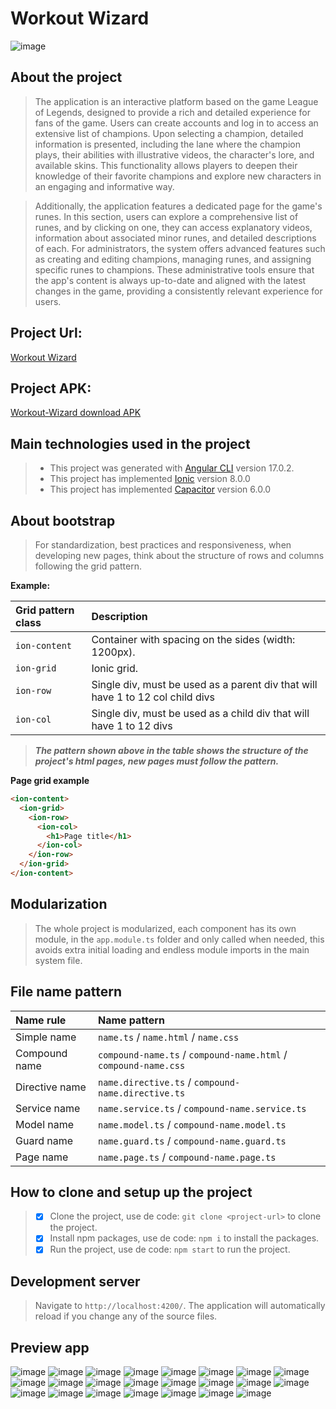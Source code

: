 # Workout Wizard
![image](https://github.com/Jhoncosta08/workout-wizard/blob/master/src/assets/previews/logo.png)

## About the project
>The application is an interactive platform based on the game League of Legends, designed to provide a rich and detailed experience for fans of the game. Users can create accounts and log in to access an extensive list of champions. Upon selecting a champion, detailed information is presented, including the lane where the champion plays, their abilities with illustrative videos, the character's lore, and available skins. This functionality allows players to deepen their knowledge of their favorite champions and explore new characters in an engaging and informative way.

>Additionally, the application features a dedicated page for the game's runes. In this section, users can explore a comprehensive list of runes, and by clicking on one, they can access explanatory videos, information about associated minor runes, and detailed descriptions of each. For administrators, the system offers advanced features such as creating and editing champions, managing runes, and assigning specific runes to champions. These administrative tools ensure that the app's content is always up-to-date and aligned with the latest changes in the game, providing a consistently relevant experience for users.

## Project Url:
[Workout Wizard](https://workout-wizard-app.web.app/)

## Project APK:
[Workout-Wizard download APK](https://raw.githubusercontent.com/Jhoncosta08/workout-wizard/master/src/assets/previews/workout-wizard.apk)

## Main technologies used in the project
>* This project was generated with [Angular CLI](https://github.com/angular/angular-cli) version 17.0.2.
>* This project has implemented [Ionic](https://ionicframework.com/docs) version 8.0.0
>* This project has implemented [Capacitor](https://capacitorjs.com/) version 6.0.0

## About bootstrap
>For standardization, best practices and responsiveness, when developing new pages, think about the structure of rows and columns following the grid pattern.

**Example:**

| Grid pattern class | Description                                                                       |
|:-------------------|:----------------------------------------------------------------------------------|
| `ion-content`         | Container with spacing on the sides (width: 1200px).                           |
| `ion-grid`            | Ionic grid.                                                                    |
| `ion-row`             | Single div, must be used as a parent div that will have 1 to 12 col child divs |
| `ion-col`             | Single div, must be used as a child div that will have 1 to 12 divs            | 

>***The pattern shown above in the table shows the structure of the project's html pages, new pages must follow the pattern.***

**Page grid example**

~~~html
<ion-content>
  <ion-grid>
    <ion-row>
      <ion-col>
        <h1>Page title</h1>
      </ion-col>
    </ion-row>
  </ion-grid>
</ion-content>
~~~

## Modularization
>The whole project is modularized, each component has its own module, in the `app.module.ts`
> folder and only called when needed, this avoids extra initial loading and endless module imports in the main system file.

## File name pattern
| Name rule      | Name pattern                                                    |
|:---------------|:----------------------------------------------------------------|
| Simple name    | `name.ts` / `name.html` / `name.css`                            |
| Compound name  | `compound-name.ts` / `compound-name.html` / `compound-name.css` |
| Directive name | `name.directive.ts` / `compound-name.directive.ts`              |
| Service name   | `name.service.ts` / `compound-name.service.ts`                  | 
| Model name     | `name.model.ts` / `compound-name.model.ts`                      | 
| Guard name     | `name.guard.ts` / `compound-name.guard.ts`                      | 
| Page name      | `name.page.ts` / `compound-name.page.ts`                        | 

## How to clone and setup up the project
> - [x] Clone the project, use de code: `git clone <project-url>` to clone the project.
> - [x] Install npm packages, use de code: `npm i` to install the packages.
> - [x] Run the project, use de code: `npm start` to run the project.

## Development server
> Navigate to `http://localhost:4200/`. The application will automatically reload if you change any of the source files.

## Preview app
![image](https://github.com/Jhoncosta08/workout-wizard/blob/master/src/assets/previews/preview-1.png)
![image](https://github.com/Jhoncosta08/workout-wizard/blob/master/src/assets/previews/preview-2.png)
![image](https://github.com/Jhoncosta08/workout-wizard/blob/master/src/assets/previews/preview-3.png)
![image](https://github.com/Jhoncosta08/workout-wizard/blob/master/src/assets/previews/preview-4.png)
![image](https://github.com/Jhoncosta08/workout-wizard/blob/master/src/assets/previews/preview-5.png)
![image](https://github.com/Jhoncosta08/workout-wizard/blob/master/src/assets/previews/preview-6.png)
![image](https://github.com/Jhoncosta08/workout-wizard/blob/master/src/assets/previews/preview-7.png)
![image](https://github.com/Jhoncosta08/workout-wizard/blob/master/src/assets/previews/preview-8.png)
![image](https://github.com/Jhoncosta08/workout-wizard/blob/master/src/assets/previews/preview-9.png)
![image](https://github.com/Jhoncosta08/workout-wizard/blob/master/src/assets/previews/preview-10.png)
![image](https://github.com/Jhoncosta08/workout-wizard/blob/master/src/assets/previews/preview-11.png)
![image](https://github.com/Jhoncosta08/workout-wizard/blob/master/src/assets/previews/preview-12.png)
![image](https://github.com/Jhoncosta08/workout-wizard/blob/master/src/assets/previews/preview-13.png)
![image](https://github.com/Jhoncosta08/workout-wizard/blob/master/src/assets/previews/preview-14.png)
![image](https://github.com/Jhoncosta08/workout-wizard/blob/master/src/assets/previews/preview-15.png)
![image](https://github.com/Jhoncosta08/workout-wizard/blob/master/src/assets/previews/preview-16.png)
![image](https://github.com/Jhoncosta08/workout-wizard/blob/master/src/assets/previews/preview-17.png)
![image](https://github.com/Jhoncosta08/workout-wizard/blob/master/src/assets/previews/preview-18.png)
![image](https://github.com/Jhoncosta08/workout-wizard/blob/master/src/assets/previews/preview-19.png)
![image](https://github.com/Jhoncosta08/workout-wizard/blob/master/src/assets/previews/preview-20.png)
![image](https://github.com/Jhoncosta08/workout-wizard/blob/master/src/assets/previews/preview-21.png)
![image](https://github.com/Jhoncosta08/workout-wizard/blob/master/src/assets/previews/preview-22.png)
![image](https://github.com/Jhoncosta08/workout-wizard/blob/master/src/assets/previews/preview-23.png)
